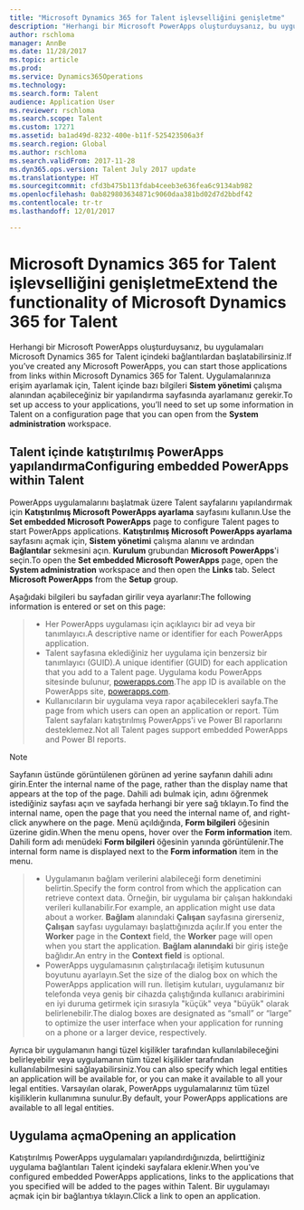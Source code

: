 ```yaml
---
title: "Microsoft Dynamics 365 for Talent işlevselliğini genişletme"
description: "Herhangi bir Microsoft PowerApps oluşturduysanız, bu uygulamaları Microsoft Dynamics 365 for Talent içindeki bağlantılardan başlatabilirsiniz."
author: rschloma
manager: AnnBe
ms.date: 11/28/2017
ms.topic: article
ms.prod: 
ms.service: Dynamics365Operations
ms.technology: 
ms.search.form: Talent
audience: Application User
ms.reviewer: rschloma
ms.search.scope: Talent
ms.custom: 17271
ms.assetid: ba1ad49d-8232-400e-b11f-525423506a3f
ms.search.region: Global
ms.author: rschloma
ms.search.validFrom: 2017-11-28
ms.dyn365.ops.version: Talent July 2017 update
ms.translationtype: HT
ms.sourcegitcommit: cfd3b475b113fdab4ceeb3e636fea6c9134ab982
ms.openlocfilehash: 0ab829803634871c9060daa381bd02d7d2bbdf42
ms.contentlocale: tr-tr
ms.lasthandoff: 12/01/2017

---
```

# <a name="extend-the-functionality-of-microsoft-dynamics-365-for-talent"></a><span data-ttu-id="fe94d-103">Microsoft Dynamics 365 for Talent işlevselliğini genişletme</span><span class="sxs-lookup"><span data-stu-id="fe94d-103">Extend the functionality of Microsoft Dynamics 365 for Talent</span></span>
<span data-ttu-id="fe94d-104">Herhangi bir Microsoft PowerApps oluşturduysanız, bu uygulamaları Microsoft Dynamics 365 for Talent içindeki bağlantılardan başlatabilirsiniz.</span><span class="sxs-lookup"><span data-stu-id="fe94d-104">If you’ve created any Microsoft PowerApps, you can start those applications from links within Microsoft Dynamics 365 for Talent.</span></span> <span data-ttu-id="fe94d-105">Uygulamalarınıza erişim ayarlamak için, Talent içinde bazı bilgileri **Sistem yönetimi** çalışma alanından açabileceğiniz bir yapılandırma sayfasında ayarlamanız gerekir.</span><span class="sxs-lookup"><span data-stu-id="fe94d-105">To set up access to your applications, you’ll need to set up some information in Talent on a configuration page that you can open from the **System administration** workspace.</span></span>

## <a name="configuring-embedded-powerapps-within-talent"></a><span data-ttu-id="fe94d-106">Talent içinde katıştırılmış PowerApps yapılandırma</span><span class="sxs-lookup"><span data-stu-id="fe94d-106">Configuring embedded PowerApps within Talent</span></span>
<span data-ttu-id="fe94d-107">PowerApps uygulamalarını başlatmak üzere Talent sayfalarını yapılandırmak için **Katıştırılmış Microsoft PowerApps ayarlama** sayfasını kullanın.</span><span class="sxs-lookup"><span data-stu-id="fe94d-107">Use the **Set embedded Microsoft PowerApps** page to configure Talent pages to start PowerApps applications.</span></span> <span data-ttu-id="fe94d-108">**Katıştırılmış Microsoft PowerApps ayarlama** sayfasını açmak için, **Sistem yönetimi** çalışma alanını ve ardından **Bağlantılar** sekmesini açın. **Kurulum** grubundan **Microsoft PowerApps**'i seçin.</span><span class="sxs-lookup"><span data-stu-id="fe94d-108">To open the **Set embedded Microsoft PowerApps** page, open the **System administration** workspace and then open the **Links** tab. Select **Microsoft PowerApps** from the **Setup** group.</span></span> 

<span data-ttu-id="fe94d-109">Aşağıdaki bilgileri bu sayfadan girilir veya ayarlanır:</span><span class="sxs-lookup"><span data-stu-id="fe94d-109">The following information is entered or set on this page:</span></span> 

> - <span data-ttu-id="fe94d-110">Her PowerApps uygulaması için açıklayıcı bir ad veya bir tanımlayıcı.</span><span class="sxs-lookup"><span data-stu-id="fe94d-110">A descriptive name or identifier for each PowerApps application.</span></span>
> - <span data-ttu-id="fe94d-111">Talent sayfasına eklediğiniz her uygulama için benzersiz bir tanımlayıcı (GUID).</span><span class="sxs-lookup"><span data-stu-id="fe94d-111">A unique identifier (GUID) for each application that you add to a Talent page.</span></span> <span data-ttu-id="fe94d-112">Uygulama kodu PowerApps sitesinde bulunur, [powerapps.com](http://powerapps.com/).</span><span class="sxs-lookup"><span data-stu-id="fe94d-112">The app ID is available on the PowerApps site, [powerapps.com](http://powerapps.com/).</span></span> 
> - <span data-ttu-id="fe94d-113">Kullanıcıların bir uygulama veya rapor açabilecekleri sayfa.</span><span class="sxs-lookup"><span data-stu-id="fe94d-113">The page from which users can open an application or report.</span></span> <span data-ttu-id="fe94d-114">Tüm Talent sayfaları katıştırılmış PowerApps'i ve Power BI raporlarını desteklemez.</span><span class="sxs-lookup"><span data-stu-id="fe94d-114">Not all Talent pages support embedded PowerApps and Power BI reports.</span></span> 

 > [!NOTE]
 >  <span data-ttu-id="fe94d-115">Sayfanın üstünde görüntülenen görünen ad yerine sayfanın dahili adını girin.</span><span class="sxs-lookup"><span data-stu-id="fe94d-115">Enter the internal name of the page, rather than the display name that appears at the top of the page.</span></span> <span data-ttu-id="fe94d-116">Dahili adı bulmak için, adını öğrenmek istediğiniz sayfası açın ve sayfada herhangi bir yere sağ tıklayın.</span><span class="sxs-lookup"><span data-stu-id="fe94d-116">To find the internal name, open the page that you need the internal name of, and right-click anywhere on the page.</span></span> <span data-ttu-id="fe94d-117">Menü açıldığında, **Form bilgileri** öğesinin üzerine gidin.</span><span class="sxs-lookup"><span data-stu-id="fe94d-117">When the menu opens, hover over the **Form information** item.</span></span> <span data-ttu-id="fe94d-118">Dahili form adı menüdeki **Form bilgileri** öğesinin yanında görüntülenir.</span><span class="sxs-lookup"><span data-stu-id="fe94d-118">The internal form name is displayed next to the **Form information** item in the menu.</span></span>
 
> - <span data-ttu-id="fe94d-119">Uygulamanın bağlam verilerini alabileceği form denetimini belirtin.</span><span class="sxs-lookup"><span data-stu-id="fe94d-119">Specify the form control from which the application can retrieve context data.</span></span> <span data-ttu-id="fe94d-120">Örneğin, bir uygulama bir çalışan hakkındaki verileri kullanabilir.</span><span class="sxs-lookup"><span data-stu-id="fe94d-120">For example, an application might use data about a worker.</span></span> <span data-ttu-id="fe94d-121">**Bağlam** alanındaki **Çalışan** sayfasına girerseniz, **Çalışan** sayfası uygulamayı başlattığınızda açılır.</span><span class="sxs-lookup"><span data-stu-id="fe94d-121">If you enter the **Worker** page in the **Context** field, the **Worker** page will open when you start the application.</span></span> <span data-ttu-id="fe94d-122">**Bağlam alanındaki** bir giriş isteğe bağlıdır.</span><span class="sxs-lookup"><span data-stu-id="fe94d-122">An entry in the **Context field** is optional.</span></span> 
> - <span data-ttu-id="fe94d-123">PowerApps uygulamasının çalıştırılacağı iletişim kutusunun boyutunu ayarlayın.</span><span class="sxs-lookup"><span data-stu-id="fe94d-123">Set the size of the dialog box on which the PowerApps application will run.</span></span> <span data-ttu-id="fe94d-124">İletişim kutuları, uygulamanız bir telefonda veya geniş bir cihazda çalıştığında kullanıcı arabirimini en iyi duruma getirmek için sırasıyla "küçük" veya "büyük" olarak belirlenebilir.</span><span class="sxs-lookup"><span data-stu-id="fe94d-124">The dialog boxes are designated as “small” or “large” to optimize the user interface when your application for running on a phone or a larger device, respectively.</span></span> 

<span data-ttu-id="fe94d-125">Ayrıca bir uygulamanın hangi tüzel kişilikler tarafından kullanılabileceğini belirleyebilir veya uygulamanın tüm tüzel kişilikler tarafından kullanılabilmesini sağlayabilirsiniz.</span><span class="sxs-lookup"><span data-stu-id="fe94d-125">You can also specify which legal entities an application will be available for, or you can make it available to all your legal entities.</span></span> <span data-ttu-id="fe94d-126">Varsayılan olarak, PowerApps uygulamalarınız tüm tüzel kişiliklerin kullanımına sunulur.</span><span class="sxs-lookup"><span data-stu-id="fe94d-126">By default, your PowerApps applications are available to all legal entities.</span></span>

## <a name="opening-an-application"></a><span data-ttu-id="fe94d-127">Uygulama açma</span><span class="sxs-lookup"><span data-stu-id="fe94d-127">Opening an application</span></span>
<span data-ttu-id="fe94d-128">Katıştırılmış PowerApps uygulamaları yapılandırdığınızda, belirttiğiniz uygulama bağlantıları Talent içindeki sayfalara eklenir.</span><span class="sxs-lookup"><span data-stu-id="fe94d-128">When you’ve configured embedded PowerApps applications, links to the applications that you specified will be added to the pages within Talent.</span></span> <span data-ttu-id="fe94d-129">Bir uygulamayı açmak için bir bağlantıya tıklayın.</span><span class="sxs-lookup"><span data-stu-id="fe94d-129">Click a link to open an application.</span></span> 




